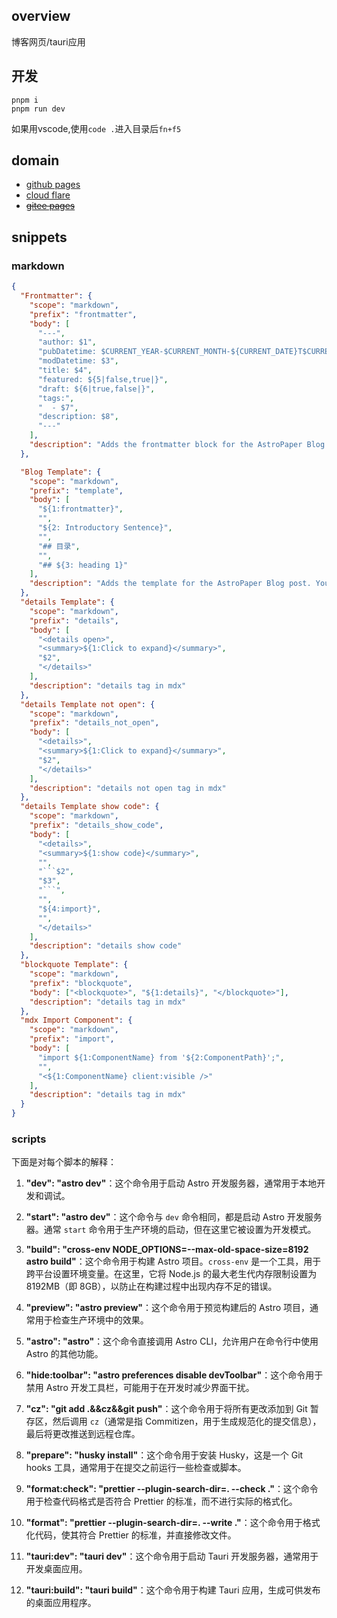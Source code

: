## overview

博客网页/tauri应用

## 开发

```shell
pnpm i
pnpm run dev
```

如果用vscode,使用`code .`进入目录后`fn+f5`

## domain

- <a href="https://ajn404.github.io/" target="_blank">github pages</a>
- <a href="https://ajn404-github-io.pages.dev" target="_blank">cloud flare</a>
- <a href="https://ajn404.gitee.io/" target="_blank">~~gitee pages~~</a>

## snippets

### markdown

````json
{
  "Frontmatter": {
    "scope": "markdown",
    "prefix": "frontmatter",
    "body": [
      "---",
      "author: $1",
      "pubDatetime: $CURRENT_YEAR-$CURRENT_MONTH-${CURRENT_DATE}T$CURRENT_HOUR:$CURRENT_MINUTE:$CURRENT_SECOND.000Z",
      "modDatetime: $3",
      "title: $4",
      "featured: ${5|false,true|}",
      "draft: ${6|true,false|}",
      "tags:",
      "  - $7",
      "description: $8",
      "---"
    ],
    "description": "Adds the frontmatter block for the AstroPaper Blog post"
  },

  "Blog Template": {
    "scope": "markdown",
    "prefix": "template",
    "body": [
      "${1:frontmatter}",
      "",
      "${2: Introductory Sentence}",
      "",
      "## 目录",
      "",
      "## ${3: heading 1}"
    ],
    "description": "Adds the template for the AstroPaper Blog post. You will need to trigger the snippet modal on the 'frontmatter' line to insert the other snipper."
  },
  "details Template": {
    "scope": "markdown",
    "prefix": "details",
    "body": [
      "<details open>",
      "<summary>${1:Click to expand}</summary>",
      "$2",
      "</details>"
    ],
    "description": "details tag in mdx"
  },
  "details Template not open": {
    "scope": "markdown",
    "prefix": "details_not_open",
    "body": [
      "<details>",
      "<summary>${1:Click to expand}</summary>",
      "$2",
      "</details>"
    ],
    "description": "details not open tag in mdx"
  },
  "details Template show code": {
    "scope": "markdown",
    "prefix": "details_show_code",
    "body": [
      "<details>",
      "<summary>${1:show code}</summary>",
      "",
      "```$2",
      "$3",
      "```",
      "",
      "${4:import}",
      "",
      "</details>"
    ],
    "description": "details show code"
  },
  "blockquote Template": {
    "scope": "markdown",
    "prefix": "blockquote",
    "body": ["<blockquote>", "${1:details}", "</blockquote>"],
    "description": "details tag in mdx"
  },
  "mdx Import Component": {
    "scope": "markdown",
    "prefix": "import",
    "body": [
      "import ${1:ComponentName} from '${2:ComponentPath}';",
      "",
      "<${1:ComponentName} client:visible />"
    ],
    "description": "details tag in mdx"
  }
}
````

### scripts

下面是对每个脚本的解释：

1. **"dev": "astro dev"**：这个命令用于启动 Astro 开发服务器，通常用于本地开发和调试。

2. **"start": "astro dev"**：这个命令与 `dev` 命令相同，都是启动 Astro 开发服务器。通常 `start` 命令用于生产环境的启动，但在这里它被设置为开发模式。

3. **"build": "cross-env NODE_OPTIONS=--max-old-space-size=8192 astro build"**：这个命令用于构建 Astro 项目。`cross-env` 是一个工具，用于跨平台设置环境变量。在这里，它将 Node.js 的最大老生代内存限制设置为 8192MB（即 8GB），以防止在构建过程中出现内存不足的错误。

4. **"preview": "astro preview"**：这个命令用于预览构建后的 Astro 项目，通常用于检查生产环境中的效果。

5. **"astro": "astro"**：这个命令直接调用 Astro CLI，允许用户在命令行中使用 Astro 的其他功能。

6. **"hide:toolbar": "astro preferences disable devToolbar"**：这个命令用于禁用 Astro 开发工具栏，可能用于在开发时减少界面干扰。

7. **"cz": "git add .&&cz&&git push"**：这个命令用于将所有更改添加到 Git 暂存区，然后调用 `cz`（通常是指 Commitizen，用于生成规范化的提交信息），最后将更改推送到远程仓库。

8. **"prepare": "husky install"**：这个命令用于安装 Husky，这是一个 Git hooks 工具，通常用于在提交之前运行一些检查或脚本。

9. **"format:check": "prettier --plugin-search-dir=. --check ."**：这个命令用于检查代码格式是否符合 Prettier 的标准，而不进行实际的格式化。

10. **"format": "prettier --plugin-search-dir=. --write ."**：这个命令用于格式化代码，使其符合 Prettier 的标准，并直接修改文件。

11. **"tauri:dev": "tauri dev"**：这个命令用于启动 Tauri 开发服务器，通常用于开发桌面应用。

12. **"tauri:build": "tauri build"**：这个命令用于构建 Tauri 应用，生成可供发布的桌面应用程序。
